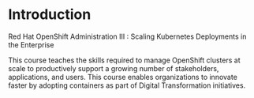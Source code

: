 # Introduction
Red Hat OpenShift Administration III : Scaling Kubernetes Deployments in the Enterprise

This course teaches the skills required to manage OpenShift clusters at scale to productively support a growing number of stakeholders, applications, and users. This course enables organizations to innovate faster by adopting containers as part of Digital Transformation initiatives.
